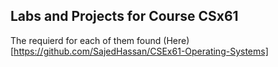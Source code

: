 ## Labs and Projects for Course CSx61
The requierd for each of them found (Here)[https://github.com/SajedHassan/CSEx61-Operating-Systems]

